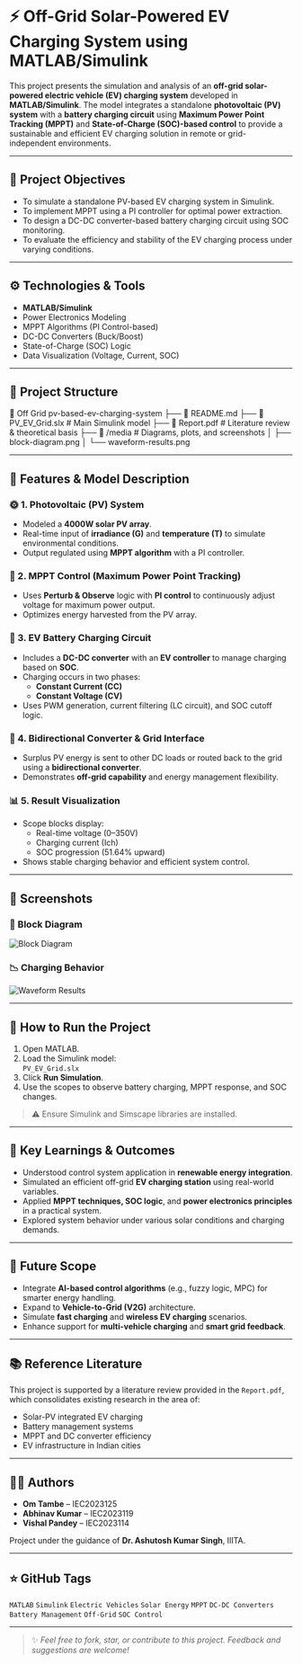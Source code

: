 
# ⚡ Off-Grid Solar-Powered EV Charging System using MATLAB/Simulink

This project presents the simulation and analysis of an **off-grid solar-powered electric vehicle (EV) charging system** developed in **MATLAB/Simulink**. The model integrates a standalone **photovoltaic (PV) system** with a **battery charging circuit** using **Maximum Power Point Tracking (MPPT)** and **State-of-Charge (SOC)-based control** to provide a sustainable and efficient EV charging solution in remote or grid-independent environments.

---

## 📌 Project Objectives

- To simulate a standalone PV-based EV charging system in Simulink.
- To implement MPPT using a PI controller for optimal power extraction.
- To design a DC-DC converter-based battery charging circuit using SOC monitoring.
- To evaluate the efficiency and stability of the EV charging process under varying conditions.

---

## ⚙️ Technologies & Tools

- **MATLAB/Simulink**
- Power Electronics Modeling
- MPPT Algorithms (PI Control-based)
- DC-DC Converters (Buck/Boost)
- State-of-Charge (SOC) Logic
- Data Visualization (Voltage, Current, SOC)

---

## 📁 Project Structure
📂 Off Grid pv-based-ev-charging-system
├── 📄 README.md
├── 📄 PV_EV_Grid.slx # Main Simulink model
├── 📄 Report.pdf # Literature review & theoretical basis
├── 📁 /media # Diagrams, plots, and screenshots
│ ├── block-diagram.png
│ └── waveform-results.png


---

## 🧩 Features & Model Description

### 🌞 1. Photovoltaic (PV) System
- Modeled a **4000W solar PV array**.
- Real-time input of **irradiance (G)** and **temperature (T)** to simulate environmental conditions.
- Output regulated using **MPPT algorithm** with a PI controller.

### 🔌 2. MPPT Control (Maximum Power Point Tracking)
- Uses **Perturb & Observe** logic with **PI control** to continuously adjust voltage for maximum power output.
- Optimizes energy harvested from the PV array.

### 🔋 3. EV Battery Charging Circuit
- Includes a **DC-DC converter** with an **EV controller** to manage charging based on **SOC**.
- Charging occurs in two phases:
  - **Constant Current (CC)**
  - **Constant Voltage (CV)**
- Uses PWM generation, current filtering (LC circuit), and SOC cutoff logic.

### 🔁 4. Bidirectional Converter & Grid Interface
- Surplus PV energy is sent to other DC loads or routed back to the grid using a **bidirectional converter**.
- Demonstrates **off-grid capability** and energy management flexibility.

### 📊 5. Result Visualization
- Scope blocks display:
  - Real-time voltage (0–350V)
  - Charging current (Ich)
  - SOC progression (51.64% upward)
- Shows stable charging behavior and efficient system control.

---

## 📸 Screenshots

### 🧱 Block Diagram  
![Block Diagram](media/block-diagram.png)

### 📉 Charging Behavior  
![Waveform Results](media/waveform-results.png)

---

## 🚀 How to Run the Project

1. Open MATLAB.
2. Load the Simulink model:  
   `PV_EV_Grid.slx`
3. Click **Run Simulation**.
4. Use the scopes to observe battery charging, MPPT response, and SOC changes.

> ⚠️ Ensure Simulink and Simscape libraries are installed.

---

## 🧠 Key Learnings & Outcomes

- Understood control system application in **renewable energy integration**.
- Simulated an efficient off-grid **EV charging station** using real-world variables.
- Applied **MPPT techniques, SOC logic**, and **power electronics principles** in a practical system.
- Explored system behavior under various solar conditions and charging demands.

---

## 🔮 Future Scope

- Integrate **AI-based control algorithms** (e.g., fuzzy logic, MPC) for smarter energy handling.
- Expand to **Vehicle-to-Grid (V2G)** architecture.
- Simulate **fast charging** and **wireless EV charging** scenarios.
- Enhance support for **multi-vehicle charging** and **smart grid feedback**.

---

## 📚 Reference Literature

This project is supported by a literature review provided in the `Report.pdf`, which consolidates existing research in the area of:

- Solar-PV integrated EV charging
- Battery management systems
- MPPT and DC converter efficiency
- EV infrastructure in Indian cities

---

## 👨‍💻 Authors

- **Om Tambe** – IEC2023125  
- **Abhinav Kumar** – IEC2023119  
- **Vishal Pandey** – IEC2023114  


Project under the guidance of **Dr. Ashutosh Kumar Singh**, IIITA.

---

## ⭐ GitHub Tags

`MATLAB` `Simulink` `Electric Vehicles` `Solar Energy` `MPPT` `DC-DC Converters` `Battery Management` `Off-Grid` `SOC Control`

---

> ✨ *Feel free to fork, star, or contribute to this project. Feedback and suggestions are welcome!*


